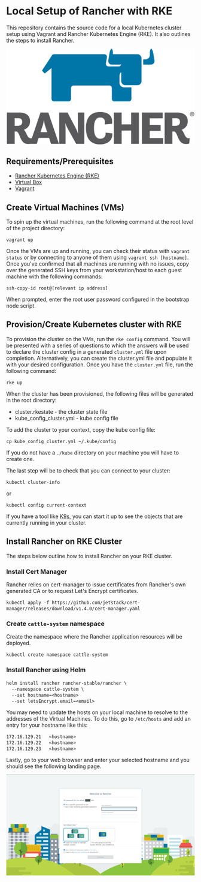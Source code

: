 # Local Setup of Rancher with RKE
This repository contains the source code for a local Kubernetes cluster setup using Vagrant and Rancher Kubernetes Engine (RKE). It also outlines the steps to install Rancher.

![Rancher Logo](rancher-logo.png)

## Requirements/Prerequisites
- [Rancher Kubernetes Engine (RKE)](https://rancher.com/docs/rke/latest/en/installation/)
- [Virtual Box](https://www.virtualbox.org/wiki/Downloads)
- [Vagrant](https://www.vagrantup.com/docs/installation)

## Create Virtual Machines (VMs)
To spin up the virtual machines, run the following command at the root level of the project directory:
```
vagrant up
```
Once the VMs are up and running, you can check their status with `vagrant status` or by connecting to anyone of them using `vagrant ssh [hostname]`. Once you've confirmed that all machines are running with no issues, copy over the generated SSH keys from your workstation/host to each guest machine with the following commands:
```
ssh-copy-id root@[relevant ip address]
```
When prompted, enter the root user password configured in the bootstrap node script.

## Provision/Create Kubernetes cluster with RKE
To provision the cluster on the VMs, run the `rke config` command. You will be presented with a series of questions to which the answers will be used to declare the cluster config in a generated `cluster.yml` file upon completion. Alternatively, you can create the cluster.yml file and populate it with your desired configuration. Once you have the `cluster.yml` file, run the following command:
```
rke up
```
When the cluster has been provisioned, the following files will be generated in the root directory:
- cluster.rkestate - the cluster state file 
- kube_config_cluster.yml - kube config file

To add the cluster to your context, copy the kube config file:
```
cp kube_config_cluster.yml ~/.kube/config
```
If you do not have a `./kube` directory on your machine you will have to create one. 

The last step will be to check that you can connect to your cluster:
```
kubectl cluster-info
```
or
```
kubectl config current-context
```
If you have a tool like [K9s](https://k9scli.io/), you can start it up to see the objects that are currently running in your cluster. 

## Install Rancher on RKE Cluster
The steps below outline how to install Rancher on your RKE cluster.

### Install Cert Manager
Rancher relies on cert-manager to issue certificates from Rancher's own generated CA or to request Let's Encrypt certificates.
```
kubectl apply -f https://github.com/jetstack/cert-manager/releases/download/v1.4.0/cert-manager.yaml
```

### Create `cattle-system` namespace
Create the namespace where the Rancher application resources will be deployed.
```
kubectl create namespace cattle-system
```

### Install Rancher using Helm
```
helm install rancher rancher-stable/rancher \
  --namespace cattle-system \
  --set hostname=<hostname>
  --set letsEncrypt.email=<email>
```

You may need to update the hosts on your local machine to resolve to the addresses of the Virtual Machines. To do this, go to `/etc/hosts` and add an entry for your hostname like this:
```
172.16.129.21   <hostname>
172.16.129.22   <hostname>
172.16.129.23   <hostname>
```

Lastly, go to your web browser and enter your selected hostname and you should see the following landing page.

![Rancher Landing Page](rancher-landing-page.png)
